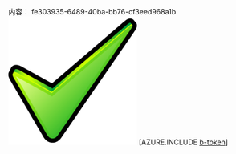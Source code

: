 内容︰ fe303935-6489-40ba-bb76-cf3eed968a1b![图像](539a146e-cdad-4afb-a2cd-d00b60d600a3.png)
[AZURE.INCLUDE [b-token](c98ecc7f-e308-4597-8496-0069cf2030a6.md)]
